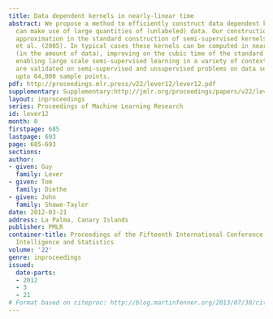 ```yaml
---
title: Data dependent kernels in nearly-linear time
abstract: We propose a method to efficiently construct data dependent kernels which
  can make use of large quantities of (unlabeled) data. Our construction makes an
  approximation in the standard construction of semi-supervised kernels in Sindhwani
  et al. (2005). In typical cases these kernels can be computed in nearly-linear time
  (in the amount of data), improving on the cubic time of the standard construction,
  enabling large scale semi-supervised learning in a variety of contexts. The methods
  are validated on semi-supervised and unsupervised problems on data sets containing
  upto 64,000 sample points.
pdf: http://proceedings.mlr.press/v22/lever12/lever12.pdf
supplementary: Supplementary:http://jmlr.org/proceedings/papers/v22/lever12/lever12Supple.pdf
layout: inproceedings
series: Proceedings of Machine Learning Research
id: lever12
month: 0
firstpage: 685
lastpage: 693
page: 685-693
sections: 
author:
- given: Guy
  family: Lever
- given: Tom
  family: Diethe
- given: John
  family: Shawe-Taylor
date: 2012-03-21
address: La Palma, Canary Islands
publisher: PMLR
container-title: Proceedings of the Fifteenth International Conference on Artificial
  Intelligence and Statistics
volume: '22'
genre: inproceedings
issued:
  date-parts:
  - 2012
  - 3
  - 21
# Format based on citeproc: http://blog.martinfenner.org/2013/07/30/citeproc-yaml-for-bibliographies/
---
```

